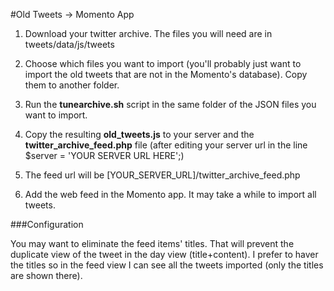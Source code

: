 #Old Tweets -> Momento App

1) Download your twitter archive. The files you will need are in tweets/data/js/tweets

2) Choose which files you want to import (you'll probably just want to import the old tweets that are not in the Momento's database). Copy them to another folder. 

3) Run the **tunearchive.sh** script in the same folder of the JSON files you want to import.

4) Copy the resulting **old_tweets.js** to your server and the **twitter_archive_feed.php** file (after editing your server url in the line $server = 'YOUR SERVER URL HERE';)

5) The feed url will be [YOUR_SERVER_URL]/twitter_archive_feed.php

6) Add the web feed in the Momento app. It may take a while to import all tweets.

###Configuration

You may want to eliminate the feed items' titles. That will prevent the duplicate view of the tweet in the day view (title+content). I prefer to haver the titles so in the feed view I can see all the tweets imported (only the titles are shown there). 



